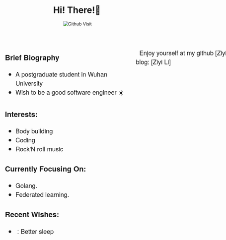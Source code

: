 <!-- Greeting -->
<div style="display: flex; align-items: center; align-content: flex-start; justify-content: center; flex-direction: column;">
    <h1 align="center">Hi! There!🙋</h1>
    <img align="right" alt="Github Visit" src="https://komarev.com/ghpvc/?username=lizzy-0323&color=blue&style=flat&label=PROFILE+VISITORS"/>
</div>

<!-- Brief Biography -->
<div style="display:flex;flex-direction: row; flex-wrap: nowrap; justify-content: flex-start; align-items: flex-start; align-content: center;width: 100vw;margin-top: 50px;font-size: 1.25rem;font-family: 'Helvetica Neue', Helvetica, 'Microsoft YaHei', '微软雅黑', Arial, sans-serif;">
    <div style="width:50%;margin-left: 20px;">
        <h3>Brief Biography</h3>
        <ul>
            <li>A postgraduate student in Wuhan University 💖</li>
            <li>Wish to be a good software engineer ☀️</li>
        </ul>
        <h3>Interests:</h3>
        <ul>
            <li>Body building</li>
            <li>Coding</li>
            <li>Rock'N roll music</li>
        </ul>
        <h3>Currently Focusing On:</h3>
        <ul>
            <li>Golang.</li>
            <li>Federated learning.</li>
        </ul>
        <h3>Recent Wishes:</h3>
        <ul>
            <li>💪: Better sleep</li>
        </ul>
    </div>
<!-- Wishes -->
<div style="font-size: 1.25rem;font-family: 'Helvetica Neue', Helvetica, 'Microsoft YaHei', '微软雅黑', Arial, sans-serif;">
    <p>
        <span>💬 Enjoy yourself at my github</span>
        <a style="text-decoration: none;" href="https://github.com/lizzy-0323" target="_blank">[Ziyi Li]</a>
        <span>and my personal blog:</span>
        <a style="text-decoration: none;" href="https://lizzy-0323.github.io" target="_blank">[Ziyi Li]</a>
    </p>
</div>
